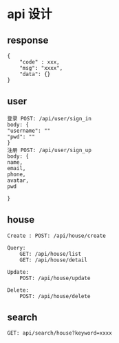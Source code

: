 

# api 设计
## response
```text
{
    "code" : xxx,
    "msg": "xxxx",
    "data": {}
}
```
## user
```text
登录 POST: /api/user/sign_in
body: {
"username": ""
"pwd": ""
}
注册 POST: /api/user/sign_up
body: {
name,
email,
phone,
avatar,
pwd

}
```


## house
```text
Create : POST: /api/house/create

Query: 
    GET: /api/house/list
    GET: /api/house/detail
    
Update:
    POST: /api/house/update
    
Delete:
    POST: /api/house/delete

```
## search

```text
GET: api/search/house?keyword=xxxx

```